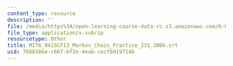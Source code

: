 ```yaml
---
content_type: resource
description: ''
file: /media/https%3A/open-learning-course-data-rc.s3.amazonaws.com/6-041sc-probabilistic-systems-analysis-and-applied-probability-fall-2013/7668186ec66fbf2e4eabcecf6919714b_MIT6_041SCF13_Markov_Chain_Practice_231_300k.srt
file_type: application/x-subrip
resourcetype: Other
title: MIT6_041SCF13_Markov_Chain_Practice_231_300k.srt
uid: 7668186e-c66f-bf2e-4eab-cecf6919714b
---
```


